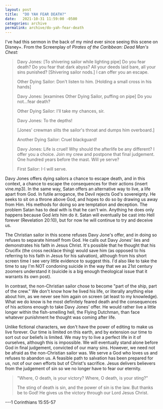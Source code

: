 ```yaml
---
layout: post
title:  "DO YAH FEAR DEATH?"
date:   2021-10-31 11:59:00 -0500
categories: archive
permalink: archive/do-yah-fear-death
---
```


I've had this sermon in the back of my mind ever since seeing this scene on Disney+.
From the Screenplay of *Pirates of the Caribbean: Dead Man's Chest:*

> Davy Jones: [To shivering sailor while lighting pipe] Do you fear death? Do you fear that dark abyss? All your deeds laid bare, all your sins punished? [Shivering sailor nods.] I can offer you an escape.
>
> Other Dying Sailor: Don't listen to him. [Holding a small cross in his hands]
>
> Davy Jones: [examines Other Dying Sailor, puffing on pipe] Do you not...fear death?
>
> Other Dying Sailor: I'll take my chances, sir.
>
> Davy Jones: To the depths!
>
> [Jones' crewman slits the sailor's throat and dumps him overboard.]
>
> Another Dying Sailor: Cruel blackguard!
>
> Davy Jones: Life is cruel! Why should the afterlife be any different? I offer you a choice. Join my crew and postpone that final judgement. One hundred years before the mast. Will ye serve?
>
> First Sailor: I-I will serve.

Davy Jones offers dying sailors a chance to escape death, and in this context, a chance to escape the consequences for their actions (insert vine.mp3).
In the same way, Satan offers an alternative way to live, a life apart from God.
In futile arrogance, the Devil rejects God's sovereignty.
He seeks to sit on a throne above God, and hopes to do so by drawing us away from Him.
His methods for doing so are temptation and deception.
The problem Satan has to deal with is that he can't win.
Anything he does only happens because God *lets* him do it.
Satan will eventually be cast into Hell forever (Revelation 20:10), but for now he will continue to try and deceive us.

The Christian sailor in this scene refuses Davy Jone's offer, and in doing so refuses to separate himself from God.
He calls out Davy Jones' lies and demonstrates his faith in Jesus Christ.
It's possible that he thought that his Crucifix (the cross necklace thing) would save him (as opposed to his referring to his faith in Jesus for his salvation), although from his short screen time I see very little evidence to suggest this.
I'd also like to take the time to say I'm NOT condoning suicide in the way that we as 21st century zoomers understand it (suicide is a big enough theological issue that it warrants its own post).

In contrast, the non-Christian sailor chose to become "part of the ship, part of the crew."
We don't know how he lived his life, or literally anything else about him, as we never see him again on screen (at least to my knowledge).
What we do know is he most definitely feared death and the consequences of his actions enough to take Davy Jones' offer.
He would rather live a little longer within the fish-smelling hell, the Flying Dutchman, than face whatever punishment he thought was coming after life.

Unlike fictional characters, we don't have the power of editing to make us live forever.
Our time is limited on this earth, and by extension our time to sort out our beliefs is limited.
We may try to live a perfect life in it of ourselves, although this is impossible.
We will eventually stand alone before God in final judgement, convicted of our many sins.
However, we need not be afraid as the non-Christian sailor was.
We serve a God who loves us and refuses to abandon us.
A feasible path to salvation has been prepared for us, not of our own efforts but of Christ's sacrifice.
Jesus delivers believers from the judgement of sin so we no longer have to fear our eternity.

> "Where, O death, is your victory? Where, O death, is your sting?"
>
> The sting of death is sin, and the power of sin is the law. But thanks be to God! He gives us the victory through our Lord Jesus Christ.

---1 Corinthians 15:55-57
